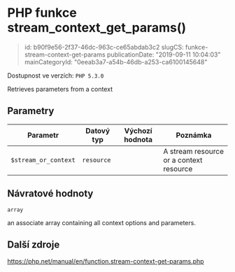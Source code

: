 PHP funkce stream_context_get_params()
======================================

> id: b90f9e56-2f37-46dc-963c-ce65abdab3c2
> slugCS: funkce-stream-context-get-params
> publicationDate: "2019-09-11 10:04:03"
> mainCategoryId: "0eeab3a7-a54b-46db-a253-ca6100145648"

Dostupnost ve verzích: `PHP 5.3.0`

Retrieves parameters from a context


Parametry
--------------

| Parametr | Datový typ | Výchozí hodnota | Poznámka |
|-----|-----|-----|-----|
| `$stream_or_context` | `resource` |  | A stream resource or a context resource |


Návratové hodnoty
----------------

`array`

an associate array containing all context options and parameters.

Další zdroje
------------

https://php.net/manual/en/function.stream-context-get-params.php
